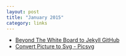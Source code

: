 ```yaml
---
layout: post
title: "January 2015"
category: links
---
```


* [Beyond The White Board to Jekyll GitHub](https://gist.github.com/joewils/646f26794540bc3f2b84)
* [Convert Picture to Svg - Picsvg](http://picsvg.com)
